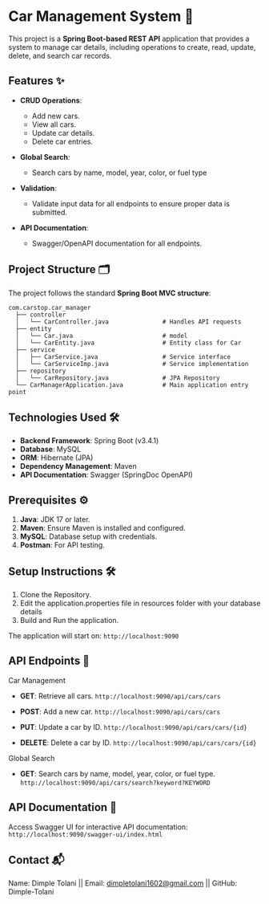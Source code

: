 # Car Management System 🚗

This project is a **Spring Boot-based REST API** application that provides a system to manage car details, including operations to create, read, update, delete, and search car records.

## Features ✨
- **CRUD Operations**:
  - Add new cars.
  - View all cars.
  - Update car details.
  - Delete car entries.
 
- **Global Search**:
  - Search cars by name, model, year, color, or fuel type 
    
- **Validation**:
  - Validate input data for all endpoints to ensure proper data is submitted.

- **API Documentation**:
  - Swagger/OpenAPI documentation for all endpoints.
 
## Project Structure 🗂️
The project follows the standard **Spring Boot MVC structure**:
  ```
  com.carstop.car_manager
    ├── controller
    │   └── CarController.java               # Handles API requests 
    ├── entity
    │   └── Car.java                         # model
    │   └── CarEntity.java                   # Entity class for Car
    ├── service
    │   ├── CarService.java                  # Service interface
    │   └── CarServiceImp.java               # Service implementation
    ├── repository
    │   └── CarRepository.java               # JPA Repository
    └── CarManagerApplication.java           # Main application entry point
```
 
## Technologies Used 🛠️
- **Backend Framework**: Spring Boot (v3.4.1)
- **Database**: MySQL
- **ORM**: Hibernate (JPA)
- **Dependency Management**: Maven
- **API Documentation**: Swagger (SpringDoc OpenAPI)

## Prerequisites ⚙️
1. **Java**: JDK 17 or later.
2. **Maven**: Ensure Maven is installed and configured.
3. **MySQL**: Database setup with credentials.
4. **Postman**: For API testing.

## Setup Instructions 🛠️
1. Clone the Repository.
3. Edit the application.properties file in resources folder with your database details
4. Build and Run the application.

The application will start on:
```http://localhost:9090```

## API Endpoints 📖
Car Management

- **GET**: Retrieve all cars.
```http://localhost:9090/api/cars/cars```

- **POST**: Add a new car.
```http://localhost:9090/api/cars/cars```
- **PUT**: Update a car by ID.
```http://localhost:9090/api/cars/cars/{id}```
- **DELETE**: Delete a car by ID.
```http://localhost:9090/api/cars/cars/{id}```

Global Search
- **GET**: Search cars by name, model, year, color, or fuel type.
```http://localhost:9090/api/cars/search?keyword?KEYWORD```

## API Documentation 📄
Access Swagger UI for interactive API documentation:
```http://localhost:9090/swagger-ui/index.html```

## Contact 📬
Name: Dimple Tolani || 
Email: dimpletolani1602@gmail.com || 
GitHub: Dimple-Tolani


